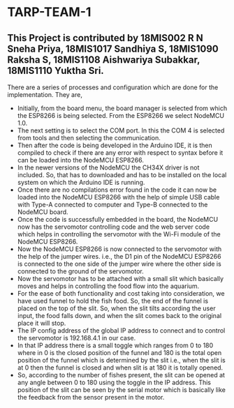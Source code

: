 # TARP-TEAM-1

## This Project is contributed by 18MIS002 R N Sneha Priya, 18MIS1017 Sandhiya S, 18MIS1090 Raksha S, 18MIS1108 Aishwariya Subakkar, 18MIS1110 Yuktha Sri. 

There are a series of processes and configuration which are done for the implementation. They are,
* Initially, from the board menu, the board manager is selected from which the ESP8266 is being selected. From the ESP8266 we select NodeMCU 1.0.
* The next setting is to select the COM port. In this the COM 4 is selected from tools and then selecting the communication.
* Then after the code is being developed in the Arduino IDE, it is then compiled to check if there are any error with respect to syntax before it can be loaded into the NodeMCU ESP8266.
* In the newer versions of the NodeMCU the CH34X driver is not included. So, that has to downloaded and has to be installed on the local system on which the Arduino IDE is running.
* Once there are no compilations error found in the code it can now be loaded into the NodeMCU ESP8266 with the help of simple USB cable with Type-A connected to computer and Type-B connected to the NodeMCU board.
* Once the code is successfully embedded in the board, the NodeMCU now has the servomotor controlling code and the web server code which helps in controlling the servomotor with the Wi-Fi module of the NodeMCU ESP8266.
* Now the NodeMCU ESP8266 is now connected to the servomotor with the help of the jumper wires. i.e., the D1 pin of the NodeMCU ESP8266 is connected to the one side of the jumper wire where the other side is connected to the ground of the servomotor.
* Now the servomotor has to be attached with a small slit which basically moves and helps in controlling the food flow into the aquarium. 
* For the ease of both functionality and cost taking into consideration, we have used funnel to hold the fish food. So, the end of the funnel is placed on the top of the slit. So, when the slit tilts according the user input, the food falls down, and when the slit comes back to the original place it will stop. 
* The IP config address of the global IP address to connect and to control the servomotor is 192.168.4.1 in our case. 
* In that IP address there is a small toggle which ranges from 0 to 180 where in 0 is the closed position of the funnel and 180 is the total open position of the funnel which is determined by the slit i.e., when the slit is at 0 then the funnel is closed and when slit is at 180 it is totally opened. 
* So, according to the number of fishes present, the slit can be opened at any angle between 0 to 180 using the toggle in the IP address. This position of the slit can be seen by the serial motor which is basically like the feedback from the sensor present in the motor.
